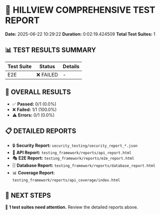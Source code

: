 
# 🧪 HILLVIEW COMPREHENSIVE TEST REPORT

**Date:** 2025-06-22 10:29:22
**Duration:** 0:02:19.424509
**Total Test Suites:** 1

## 📊 TEST RESULTS SUMMARY

| Test Suite | Status | Details |
|------------|--------|---------|
| E2E | ❌ FAILED | - |

## 🎯 OVERALL RESULTS

- ✅ **Passed:** 0/1 (0.0%)
- ❌ **Failed:** 1/1 (100.0%)
- ⚠️ **Errors:** 0/1 (0.0%)

## 📋 DETAILED REPORTS

- 🔒 **Security Report:** `security_testing/security_report_*.json`
- 🔧 **API Report:** `testing_framework/reports/api_report.html`
- 🎭 **E2E Report:** `testing_framework/reports/e2e_report.html`
- 🗄️ **Database Report:** `testing_framework/reports/database_report.html`
- 📊 **Coverage Report:** `testing_framework/reports/api_coverage/index.html`

## 🚀 NEXT STEPS

🔧 **1 test suites need attention.** Review the detailed reports above.
